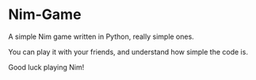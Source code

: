 # Nim-Game

A simple Nim game written in Python, really simple ones.

You can play it with your friends, and understand how simple the code is.

Good luck playing Nim!
